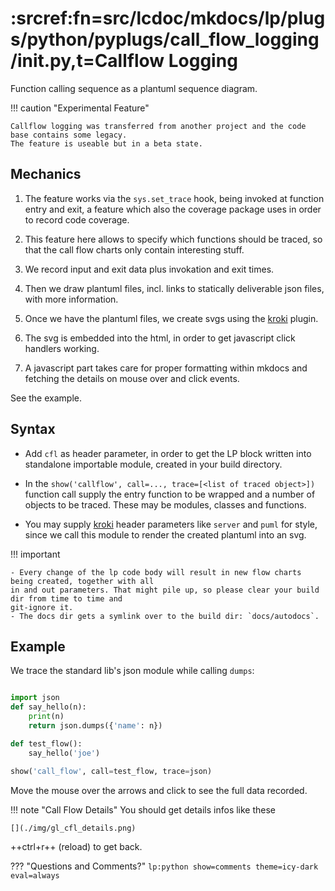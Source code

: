 # :srcref:fn=src/lcdoc/mkdocs/lp/plugs/python/pyplugs/call_flow_logging/__init__.py,t=Callflow Logging

Function calling sequence as a plantuml sequence diagram.


!!! caution "Experimental Feature"
    
    Callflow logging was transferred from another project and the code base contains some legacy.
    The feature is useable but in a beta state.


## Mechanics

1. The feature works via the `sys.set_trace` hook, being invoked at function entry and exit, a feature
which also the coverage package uses in order to record code coverage.

1. This feature here allows to specify which functions should be traced, so that the call flow charts
only contain interesting stuff.

1. We record input and exit data plus invokation and exit times.

1. Then we draw plantuml files, incl. links to statically deliverable json files, with more information.

1. Once we have the plantuml files, we create svgs using the [kroki](../../plugs/kroki/) plugin.

1. The svg is embedded into the html, in order to get javascript click handlers working.

1. A javascript part takes care for proper formatting within mkdocs and fetching the details on
   mouse over and click events.

See the example.



## Syntax

- Add `cfl` as header parameter, in order to get the LP block written into standalone importable
  module, created in your build directory.

- In the `show('callflow', call=..., trace=[<list of traced object>])` function call supply the entry function to be wrapped and a number of objects to be traced. These may be modules, classes and functions.

- You may supply [kroki](../../plugs/kroki/) header parameters like `server` and `puml` for style,
  since we call this module to render the created plantuml into an svg.



!!! important
    
    - Every change of the lp code body will result in new flow charts being created, together with all
    in and out parameters. That might pile up, so please clear your build dir from time to time and
    git-ignore it.  
    - The docs dir gets a symlink over to the build dir: `docs/autodocs`.


## Example

We trace the standard lib's json module while calling `dumps`:

```python lp:python cfl addsrc

import json
def say_hello(n):
    print(n)
    return json.dumps({'name': n})

def test_flow():
    say_hello('joe')

show('call_flow', call=test_flow, trace=json)

```

Move the mouse over the arrows and click to see the full data recorded.

!!! note "Call Flow Details"
    You should get details infos like these

    [](./img/gl_cfl_details.png)

++ctrl+r++ (reload) to get back.



??? "Questions and Comments?"
    `lp:python show=comments theme=icy-dark eval=always`
